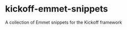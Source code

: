 kickoff-emmet-snippets
======================

A collection of Emmet snippets for the Kickoff framework
